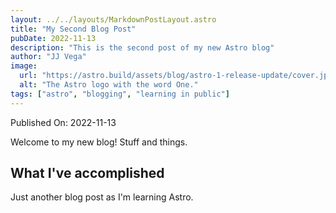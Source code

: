 ```yaml
---
layout: ../../layouts/MarkdownPostLayout.astro
title: "My Second Blog Post"
pubDate: 2022-11-13
description: "This is the second post of my new Astro blog"
author: "JJ Vega"
image:
  url: "https://astro.build/assets/blog/astro-1-release-update/cover.jpeg"
  alt: "The Astro logo with the word One."
tags: ["astro", "blogging", "learning in public"]
---
```


Published On: 2022-11-13

Welcome to my new blog! Stuff and things.

## What I've accomplished

Just another blog post as I'm learning Astro.
